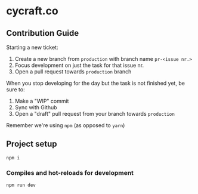 # cycraft.co

## Contribution Guide

Starting a new ticket:

1. Create a new branch from `production` with branch name `pr-<issue nr.>`
2. Focus development on just the task for that issue nr.
3. Open a pull request towards `production` branch

When you stop developing for the day but the task is not finished yet, be sure to:

1. Make a "WIP" commit
2. Sync with Github
3. Open a "draft" pull request from your branch towards `production`

Remember we're using `npm` (as opposed to `yarn`)

## Project setup

```
npm i
```

### Compiles and hot-reloads for development

```
npm run dev
```
